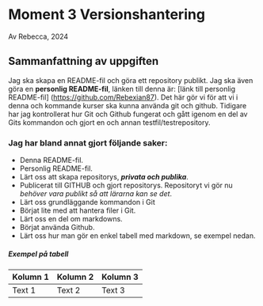 # Moment 3 Versionshantering
Av Rebecca, 2024 
## Sammanfattning av uppgiften 
Jag ska skapa en README-fil och göra ett repository publikt. Jag ska även göra en **personlig README-fil**, länken till denna är: [länk till personlig README-fil] (https://github.com/Rebexian87). Det här gör vi för att vi i denna och kommande kurser ska kunna använda git och github. Tidigare har jag kontrollerat hur Git och Github fungerat och gått igenom en del av Gits kommandon och gjort en och annan testfil/testrepository. 
### Jag har bland annat gjort följande saker:
* Denna README-fil.
* Personlig README-fil.
* Lärt oss att skapa repositorys, **_privata och publika_**. 
* Publicerat till GITHUB och gjort repositorys. Repositoryt vi gör nu _behöver vara publikt så att lärarna kan se det_. 
* Lärt oss grundläggande kommandon i Git
* Börjat lite med att hantera filer i Git.
* Lärt oss en del om markdowns.
* Börjat använda Github.
* Lärt oss hur man gör en enkel tabell med markdown, se exempel nedan.

##### Exempel på tabell
Kolumn 1|Kolumn 2|Kolumn 3
---|---|---
Text 1|Text 2|Text 3
